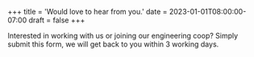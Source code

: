 +++
title = 'Would love to hear from you.'
date = 2023-01-01T08:00:00-07:00
draft = false
+++

Interested in working with us or joining our engineering coop? Simply submit
this form, we will get back to you within 3 working days.
